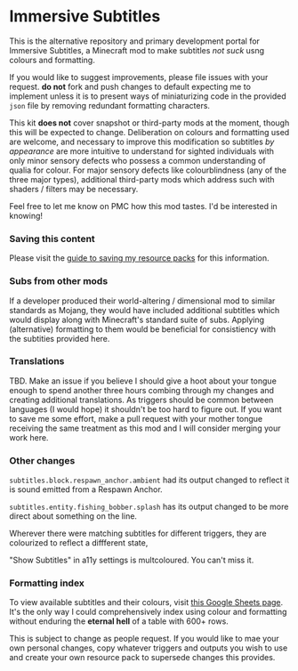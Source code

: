 # Immersive Subtitles
This is the alternative repository and primary development portal for Immersive Subtitles, a Minecraft mod to make subtitles _not suck_ usng colours and formatting.  

If you would like to suggest improvements, please file issues with your request. **do not** fork and push changes to default expecting me to implement unless it is to present ways of miniaturizing code in the provided `json` file by removing redundant formatting characters.  

This kit **does not** cover snapshot or third-party mods at the moment, though this will be expected to change. Deliberation on colours and formatting used are welcome, and necessary to improve this modification so subtitles _by appearance_ are more intuitive to understand for sighted individuals with only minor sensory defects who possess a common understanding of qualia for colour. For major sensory defects like colourblindness (any of the three major types), additional third-party mods which address such with shaders / filters may be necessary.  
  
Feel free to let me know on PMC how this mod tastes. I'd be interested in knowing!  

### Saving this content
Please visit the [guide to saving my resource packs](https://github.com/Hebgbs/minecraftMods/blob/master/howToSave.md) for this information.
  
### Subs from other mods
If a developer produced their world-altering / dimensional mod to similar standards as Mojang, they would have included additional subtitles which would display along with Minecraft's standard suite of subs. Applying (alternative) formatting to them would be beneficial for consistiency with the subtities provided here.  

### Translations  
TBD. Make an issue if you believe I should give a hoot about your tongue enough to spend another three hours combing through my changes and creating additional translations. As triggers should be common between languages (I would hope) it shouldn't be too hard to figure out. If you want to save me some effort, make a pull request with your mother tongue receiving the same treatment as this mod and I will consider merging your work here.

### Other changes  
`subtitles.block.respawn_anchor.ambient` had its output changed to reflect it is sound emitted from a Respawn Anchor.  
  
`subtitles.entity.fishing_bobber.splash` has its output changed to be more direct about something on the line.  
  
Wherever there were matching subtitles for different triggers, they are colourized to reflect a diffferent state,  
  
"Show Subtitles" in a11y settings is multcoloured. You can't miss it.

### Formatting index
To view available subtitles and their colours, visit [this Google Sheets page](https://docs.google.com/spreadsheets/d/1aPCZAgUGpQImp0_3_iA5Hmn1qqhBic0NFWg37GEwZZM/edit?usp=sharing). It's the only way I could comprehensively index using colour and formatting without enduring the **eternal hell** of a table with 600+ rows.  
  
This is subject to change as people request. If you would like to mae your own personal changes, copy whatever triggers and outputs you wish to use and create your own resource pack to supersede changes this provides.
